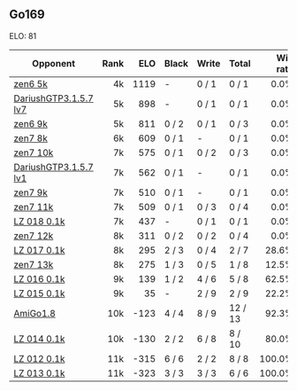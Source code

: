 ## Go169 ##

ELO: 81

Opponent | Rank | ELO | Black | Write | Total | Win rate
---------|-----:|----:|-------|-------|-------|-------:
[zen6 5k](zen6%205k.md) | 4k | 1119 | - | 0 / 1 | 0 / 1 | 0.0%
[DariushGTP3.1.5.7 lv7](DariushGTP3.1.5.7%20lv7.md) | 5k | 898 | - | 0 / 1 | 0 / 1 | 0.0%
[zen6 9k](zen6%209k.md) | 5k | 811 | 0 / 2 | 0 / 1 | 0 / 3 | 0.0%
[zen7 8k](zen7%208k.md) | 6k | 609 | 0 / 1 | - | 0 / 1 | 0.0%
[zen7 10k](zen7%2010k.md) | 7k | 575 | 0 / 1 | 0 / 2 | 0 / 3 | 0.0%
[DariushGTP3.1.5.7 lv1](DariushGTP3.1.5.7%20lv1.md) | 7k | 562 | 0 / 1 | - | 0 / 1 | 0.0%
[zen7 9k](zen7%209k.md) | 7k | 510 | 0 / 1 | - | 0 / 1 | 0.0%
[zen7 11k](zen7%2011k.md) | 7k | 509 | 0 / 1 | 0 / 3 | 0 / 4 | 0.0%
[LZ 018 0.1k](LZ%20018%200.1k.md) | 7k | 437 | - | 0 / 1 | 0 / 1 | 0.0%
[zen7 12k](zen7%2012k.md) | 8k | 311 | 0 / 2 | 0 / 2 | 0 / 4 | 0.0%
[LZ 017 0.1k](LZ%20017%200.1k.md) | 8k | 295 | 2 / 3 | 0 / 4 | 2 / 7 | 28.6%
[zen7 13k](zen7%2013k.md) | 8k | 275 | 1 / 3 | 0 / 5 | 1 / 8 | 12.5%
[LZ 016 0.1k](LZ%20016%200.1k.md) | 9k | 139 | 1 / 2 | 4 / 6 | 5 / 8 | 62.5%
[LZ 015 0.1k](LZ%20015%200.1k.md) | 9k | 35 | - | 2 / 9 | 2 / 9 | 22.2%
[AmiGo1.8](AmiGo1.8.md) | 10k | -123 | 4 / 4 | 8 / 9 | 12 / 13 | 92.3%
[LZ 014 0.1k](LZ%20014%200.1k.md) | 10k | -130 | 2 / 2 | 6 / 8 | 8 / 10 | 80.0%
[LZ 012 0.1k](LZ%20012%200.1k.md) | 11k | -315 | 6 / 6 | 2 / 2 | 8 / 8 | 100.0%
[LZ 013 0.1k](LZ%20013%200.1k.md) | 11k | -323 | 3 / 3 | 3 / 3 | 6 / 6 | 100.0%
